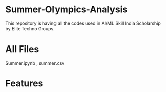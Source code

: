 # Summer-Olympics-Analysis
This repository is having all the codes used in AI/ML Skill India Scholarship by Elite Techno Groups.

# All Files
Summer.ipynb , summer.csv

# Features

